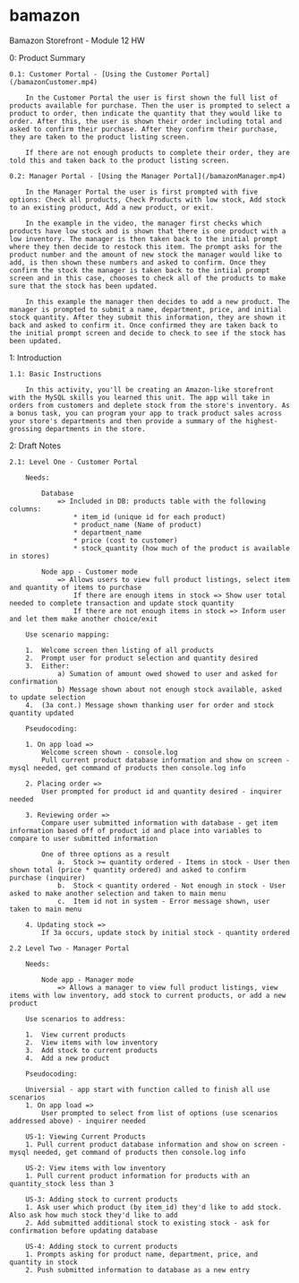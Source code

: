 # bamazon
Bamazon Storefront - Module 12 HW

0: Product Summary

    0.1: Customer Portal - [Using the Customer Portal](/bamazonCustomer.mp4)

        In the Customer Portal the user is first shown the full list of products available for purchase. Then the user is prompted to select a product to order, then indicate the quantity that they would like to order. After this, the user is shown their order including total and asked to confirm their purchase. After they confirm their purchase, they are taken to the product listing screen.

        If there are not enough products to complete their order, they are told this and taken back to the product listing screen.

    0.2: Manager Portal - [Using the Manager Portal](/bamazonManager.mp4)

        In the Manager Portal the user is first prompted with five options: Check all products, Check Products with low stock, Add stock to an existing product, Add a new product, or exit. 
        
        In the example in the video, the manager first checks which products have low stock and is shown that there is one product with a low inventory. The manager is then taken back to the initial prompt where they then decide to restock this item. The prompt asks for the product number and the amount of new stock the manager would like to add, is then shown these numbers and asked to confirm. Once they confirm the stock the manager is taken back to the intiial prompt screen and in this case, chooses to check all of the products to make sure that the stock has been updated.

        In this example the manager then decides to add a new product. The manager is prompted to submit a name, department, price, and initial stock quantity. After they submit this information, they are shown it back and asked to confirm it. Once confirmed they are taken back to the initial prompt screen and decide to check to see if the stock has been updated.

1: Introduction

    1.1: Basic Instructions
        
        In this activity, you'll be creating an Amazon-like storefront with the MySQL skills you learned this unit. The app will take in orders from customers and deplete stock from the store's inventory. As a bonus task, you can program your app to track product sales across your store's departments and then provide a summary of the highest-grossing departments in the store.

2: Draft Notes

    2.1: Level One - Customer Portal

        Needs: 
        
            Database
                => Included in DB: products table with the following columns:
                    * item_id (unique id for each product)
                    * product_name (Name of product)
                    * department_name
                    * price (cost to customer)
                    * stock_quantity (how much of the product is available in stores)

            Node app - Customer mode
                => Allows users to view full product listings, select item and quantity of items to purchase
                    If there are enough items in stock => Show user total needed to complete transaction and update stock quantity
                    If there are not enough items in stock => Inform user and let them make another choice/exit

        Use scenario mapping:

        1.  Welcome screen then listing of all products
        2.  Prompt user for product selection and quantity desired
        3.  Either: 
                a) Sumation of amount owed showed to user and asked for confirmation
                b) Message shown about not enough stock available, asked to update selection
        4.  (3a cont.) Message shown thanking user for order and stock quantity updated

        Pseudocoding:

        1. On app load =>
            Welcome screen shown - console.log
            Pull current product database information and show on screen - mysql needed, get command of products then console.log info

        2. Placing order =>
            User prompted for product id and quantity desired - inquirer needed

        3. Reviewing order =>
            Compare user submitted information with database - get item information based off of product id and place into variables to compare to user submitted information

            One of three options as a result
                a.  Stock >= quantity ordered - Items in stock - User then shown total (price * quantity ordered) and asked to confirm            purchase (inquirer)
                b.  Stock < quantity ordered - Not enough in stock - User asked to make another selection and taken to main menu
                c.  Item id not in system - Error message shown, user taken to main menu

        4. Updating stock =>
            If 3a occurs, update stock by initial stock - quantity ordered

    2.2 Level Two - Manager Portal
    
        Needs: 

            Node app - Manager mode 
                => Allows a manager to view full product listings, view items with low inventory, add stock to current products, or add a new product

        Use scenarios to address:

        1.  View current products
        2.  View items with low inventory
        3.  Add stock to current products
        4.  Add a new product

        Pseudocoding:

        Universial - app start with function called to finish all use scenarios
        1. On app load =>
            User prompted to select from list of options (use scenarios addressed above) - inquirer needed

        US-1: Viewing Current Products
        1. Pull current product database information and show on screen - mysql needed, get command of products then console.log info

        US-2: View items with low inventory
        1. Pull current product information for products with an quantity_stock less than 3

        US-3: Adding stock to current products
        1. Ask user which product (by item_id) they'd like to add stock. Also ask how much stock they'd like to add
        2. Add submitted additional stock to existing stock - ask for confirmation before updating database

        US-4: Adding stock to current products
        1. Prompts asking for product name, department, price, and quantity in stock
        2. Push submitted information to database as a new entry